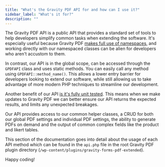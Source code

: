 ```yaml
---
title: "What's the Gravity PDF API for and how can I use it?"
sidebar_label: "What's it for?"
description: ""
---
```


The Gravity PDF API is a public API that provides a standard set of tools to help developers simplify common tasks when extending the software. It's especially useful because Gravity PDF [makes full use of namespaces](http://php.net/manual/en/language.namespaces.php), and working directly with our namespaced classes can be alien for developers who aren't accustom to them.

In contrast, our API is in the global scope, can be accessed through the `GPDFAPI` class and uses static methods. You can easily call any method using `GPDFAPI::method_name()`. This allows a lower entry barrier for developers looking to extend our software, while still allowing us to take advantage of more modern PHP techniques to streamline our development.

Another benefit of our API [is it's fully unit tested](http://www.sitepoint.com/tutorial-introduction-to-unit-testing-in-php-with-phpunit/). This means when we make updates to Gravity PDF we can better ensure our API returns the expected results, and limits any unexpected breakages.

Our API provides access to our common helper classes, a CRUD for both our global PDF settings and individual PDF settings, the ability to generate PDFs on demand and the output of common complex fields like the product and likert tables.

This section of the documentation goes into detail about the usage of each API method which can be found in the `api.php` file in the root Gravity PDF plugin directory (`/wp-content/plugins/gravity-forms-pdf-extended`). 

Happy coding!
